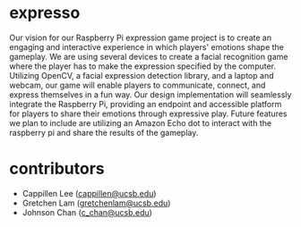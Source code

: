 # expresso
Our vision for our Raspberry Pi expression game project is to create an engaging and interactive experience in which players' emotions shape the gameplay. We are using several devices to create a facial recognition game where the player has to make the expression specified by the computer. Utilizing OpenCV, a facial expression detection library, and a laptop and webcam, our game will enable players to communicate, connect, and express themselves in a fun way. Our design implementation will seamlessly integrate the Raspberry Pi, providing an endpoint and accessible platform for players to share their emotions through expressive play. Future features we plan to include are utilizing an Amazon Echo dot to interact with the raspberry pi and share the results of the gameplay.

# contributors
- Cappillen Lee (cappillen@ucsb.edu)
- Gretchen Lam (gretchenlam@ucsb.edu)
- Johnson Chan (c_chan@ucsb.edu)